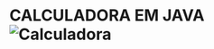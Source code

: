# CALCULADORA EM JAVA ![Calculadora](https://raw.githubusercontent.com/MartinHeinz/MartinHeinz/master/wave.gif)
